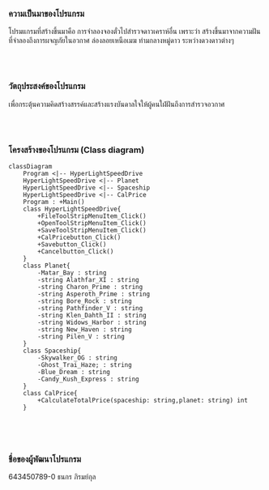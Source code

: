 ### ความเป็นมาของโปรแกรม
โปรมแกรมที่สร้างขึ้นมาคือ การจำลองจองตั๋วไปสำรวจดาวเคราห์อื่น เพราะว่า สร้างขึ้นมาจากความฝันที่จำลองถึงการผจญภัยในอวกาศ ล่องลอยเหนือเมฆ ท่ามกลางหมู่ดาว ระหว่างดวงดาวต่างๆ

<br/><br/>
### วัตถุประสงค์ของโปรแกรม
เพื่อกระตุ้นความคิดสร้างสรรค์และสร้างแรงบันดาลใจให้ผู้คนใฝ่ฝันถึงการสำรวจอวกาศ

<br/><br/>
### โครงสร้างของโปรแกรม (Class diagram)
```mermaid
classDiagram
    Program <|-- HyperLightSpeedDrive
    HyperLightSpeedDrive <|-- Planet
    HyperLightSpeedDrive <|-- Spaceship
    HyperLightSpeedDrive <|-- CalPrice
    Program : +Main()
    class HyperLightSpeedDrive{
        +FileToolStripMenuItem_Click()
        +OpenToolStripMenuItem_Click()
        +SaveToolStripMenuItem_Click()
        +CalPricebutton_Click()
        +Savebutton_Click()
        +Cancelbutton_Click()
    }
    class Planet{
        -Matar_Bay : string 
        -string Alathfar_XI : string 
        -string Charon_Prime : string 
        -string Asperoth_Prime : string 
        -string Bore_Rock : string 
        -string Pathfinder_V : string 
        -string Klen_Dahth_II : string 
        -string Widows_Harbor : string 
        -string New_Haven : string 
        -string Pilen_V : string 
    }
    class Spaceship{
        -Skywalker_OG : string 
        -Ghost_Trai_Haze; : string 
        -Blue_Dream : string 
        -Candy_Kush_Express : string 
    }
    class CalPrice{
        +CalculateTotalPrice(spaceship: string,planet: string) int
    }
    
```

<br/><br/>
### ชื่อของผู้พัฒนาโปรแกรม
643450789-0 ธนกร ภิรมย์กุล

